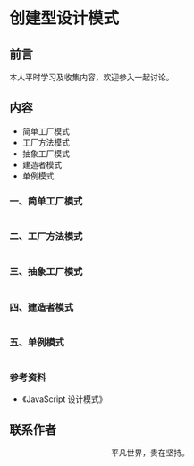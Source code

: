 # 创建型设计模式

## 前言

本人平时学习及收集内容，欢迎参入一起讨论。

## 内容

- 简单工厂模式
- 工厂方法模式
- 抽象工厂模式
- 建造者模式
- 单例模式

### 一、简单工厂模式

```

```

### 二、工厂方法模式

```

```

### 三、抽象工厂模式

```

```

### 四、建造者模式

```

```

### 五、单例模式

```

```

### 参考资料

- 《JavaScript 设计模式》

## 联系作者

<div align="center">
    <p>
        平凡世界，贵在坚持。
    </p>
    <img :src="$withBase('/about/contact.png')" />
</div>
